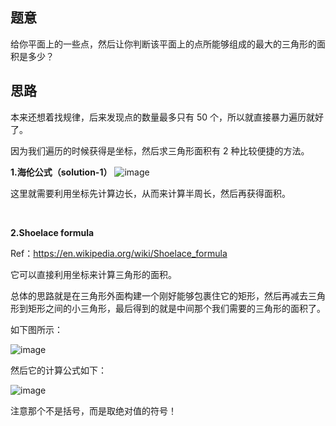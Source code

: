 ## 题意
   给你平面上的一些点，然后让你判断该平面上的点所能够组成的最大的三角形的面积是多少？
   
## 思路
   本来还想着找规律，后来发现点的数量最多只有 50 个，所以就直接暴力遍历就好了。
   
   因为我们遍历的时候获得是坐标，然后求三角形面积有 2 种比较便捷的方法。
   
   **1.海伦公式（solution-1）**
   ![image](https://user-images.githubusercontent.com/16880879/40882802-f56722ce-671f-11e8-8621-b5f93bc88c92.png)
   
   这里就需要利用坐标先计算边长，从而来计算半周长，然后再获得面积。
   
   </br>
   
   **2.Shoelace formula**
   
   Ref：https://en.wikipedia.org/wiki/Shoelace_formula
   
   它可以直接利用坐标来计算三角形的面积。
   
   总体的思路就是在三角形外面构建一个刚好能够包裹住它的矩形，然后再减去三角形到矩形之间的小三角形，最后得到的就是中间那个我们需要的三角形的面积了。
   
   如下图所示：
   
   ![image](https://user-images.githubusercontent.com/16880879/40882823-67d3cb6e-6720-11e8-8aaa-a06df33cee9d.png)
   
   然后它的计算公式如下：
   
   ![image](https://user-images.githubusercontent.com/16880879/40882825-772a1794-6720-11e8-8a11-2517e329a04c.png)
   
   注意那个不是括号，而是取绝对值的符号！
